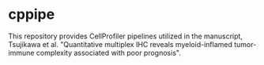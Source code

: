 # cppipe
This repository provides CellProfiler pipelines utilized in the manuscript, Tsujikawa et al. "Quantitative multiplex IHC reveals myeloid-inflamed tumor-immune complexity associated with poor prognosis". 

